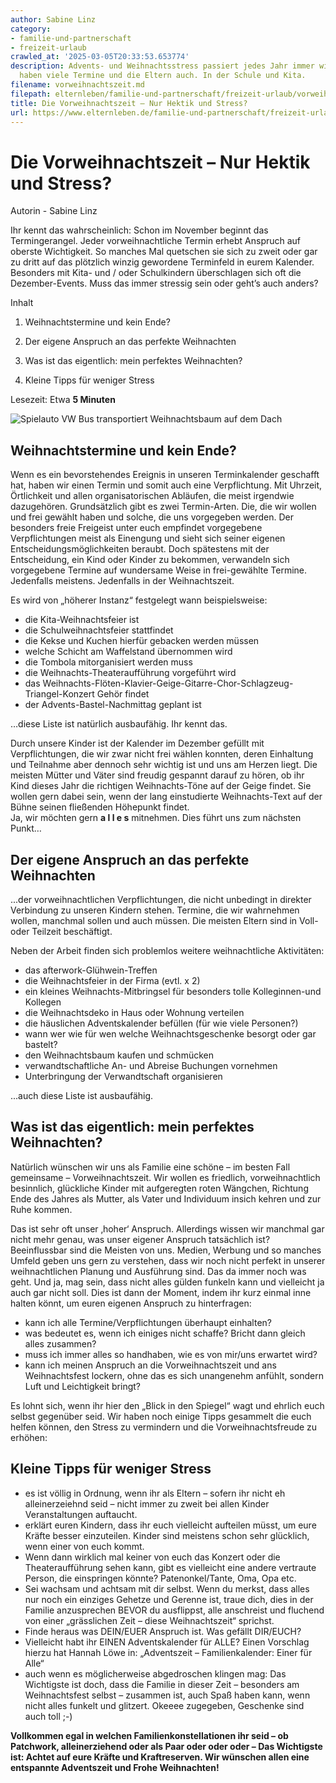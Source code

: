 ```yaml
---
author: Sabine Linz
category:
- familie-und-partnerschaft
- freizeit-urlaub
crawled_at: '2025-03-05T20:33:53.653774'
description: Advents- und Weihnachtsstress passiert jedes Jahr immer wieder. Die Kinder
  haben viele Termine und die Eltern auch. In der Schule und Kita.
filename: vorweihnachtszeit.md
filepath: elternleben/familie-und-partnerschaft/freizeit-urlaub/vorweihnachtszeit.md
title: Die Vorweihnachtszeit – Nur Hektik und Stress?
url: https://www.elternleben.de/familie-und-partnerschaft/freizeit-urlaub/vorweihnachtszeit/
---
```


#  Die Vorweihnachtszeit – Nur Hektik und Stress?

Autorin - Sabine Linz

Ihr kennt das wahrscheinlich: Schon im November beginnt das Termingerangel.
Jeder vorweihnachtliche Termin erhebt Anspruch auf oberste Wichtigkeit. So
manches Mal quetschen sie sich zu zweit oder gar zu dritt auf das plötzlich
winzig gewordene Terminfeld in eurem Kalender. Besonders mit Kita- und / oder
Schulkindern überschlagen sich oft die Dezember-Events. Muss das immer
stressig sein oder geht’s auch anders?

Inhalt

1. Weihnachtstermine und kein Ende?

2. Der eigene Anspruch an das perfekte Weihnachten

3. Was ist das eigentlich: mein perfektes Weihnachten?

4. Kleine Tipps für weniger Stress

Lesezeit: Etwa **5 Minuten**

![Spielauto VW Bus transportiert Weihnachtsbaum auf dem
Dach](/fileadmin/_processed_/7/4/csm_Artikel_Die_Vorweihnachtszeit_Nur_Hektik_und_Stress_Spiegelung_59182428c7.jpg)

##  Weihnachtstermine und kein Ende?

Wenn es ein bevorstehendes Ereignis in unseren Terminkalender geschafft hat,
haben wir einen Termin und somit auch eine Verpflichtung. Mit Uhrzeit,
Örtlichkeit und allen organisatorischen Abläufen, die meist irgendwie
dazugehören. Grundsätzlich gibt es zwei Termin-Arten. Die, die wir wollen und
frei gewählt haben und solche, die uns vorgegeben werden. Der besonders freie
Freigeist unter euch empfindet vorgegebene Verpflichtungen meist als Einengung
und sieht sich seiner eigenen Entscheidungsmöglichkeiten beraubt. Doch
spätestens mit der Entscheidung, ein Kind oder Kinder zu bekommen, verwandeln
sich vorgegebene Termine auf wundersame Weise in frei-gewählte Termine.
Jedenfalls meistens. Jedenfalls in der Weihnachtszeit.  
  
Es wird von „höherer Instanz“ festgelegt wann beispielsweise:

  * die Kita-Weihnachtsfeier ist
  * die Schulweihnachtsfeier stattfindet
  * die Kekse und Kuchen hierfür gebacken werden müssen
  * welche Schicht am Waffelstand übernommen wird
  * die Tombola mitorganisiert werden muss
  * die Weihnachts-Theateraufführung vorgeführt wird
  * das Weihnachts-Flöten-Klavier-Geige-Gitarre-Chor-Schlagzeug-Triangel-Konzert Gehör findet
  * der Advents-Bastel-Nachmittag geplant ist

…diese Liste ist natürlich ausbaufähig. Ihr kennt das.  
  
Durch unsere Kinder ist der Kalender im Dezember gefüllt mit Verpflichtungen,
die wir zwar nicht frei wählen konnten, deren Einhaltung und Teilnahme aber
dennoch sehr wichtig ist und uns am Herzen liegt. Die meisten Mütter und Väter
sind freudig gespannt darauf zu hören, ob ihr Kind dieses Jahr die richtigen
Weihnachts-Töne auf der Geige findet. Sie wollen gern dabei sein, wenn der
lang einstudierte Weihnachts-Text auf der Bühne seinen fließenden Höhepunkt
findet.  
Ja, wir möchten gern **a l l e s** mitnehmen. Dies führt uns zum nächsten
Punkt…

##  Der eigene Anspruch an das perfekte Weihnachten

...der vorweihnachtlichen Verpflichtungen, die nicht unbedingt in direkter
Verbindung zu unseren Kindern stehen. Termine, die wir wahrnehmen wollen,
manchmal sollen und auch müssen. Die meisten Eltern sind in Voll- oder
Teilzeit beschäftigt.  
  
Neben der Arbeit finden sich problemlos weitere weihnachtliche Aktivitäten:

  * das afterwork-Glühwein-Treffen
  * die Weihnachtsfeier in der Firma (evtl. x 2)
  * ein kleines Weihnachts-Mitbringsel für besonders tolle Kolleginnen-und Kollegen
  * die Weihnachtsdeko in Haus oder Wohnung verteilen
  * die häuslichen Adventskalender befüllen (für wie viele Personen?)
  * wann wer wie für wen welche Weihnachtsgeschenke besorgt oder gar bastelt?
  * den Weihnachtsbaum kaufen und schmücken
  * verwandtschaftliche An- und Abreise Buchungen vornehmen
  * Unterbringung der Verwandtschaft organisieren

...auch diese Liste ist ausbaufähig.

##  Was ist das eigentlich: mein perfektes Weihnachten?

Natürlich wünschen wir uns als Familie eine schöne – im besten Fall gemeinsame
– Vorweihnachtszeit. Wir wollen es friedlich, vorweihnachtlich besinnlich,
glückliche Kinder mit aufgeregten roten Wängchen, Richtung Ende des Jahres als
Mutter, als Vater und Individuum insich kehren und zur Ruhe kommen.  
  
Das ist sehr oft unser ‚hoher‘ Anspruch. Allerdings wissen wir manchmal gar
nicht mehr genau, was unser eigener Anspruch tatsächlich ist? Beeinflussbar
sind die Meisten von uns. Medien, Werbung und so manches Umfeld geben uns gern
zu verstehen, dass wir noch nicht perfekt in unserer weihnachtlichen Planung
und Ausführung sind. Das da immer noch was geht. Und ja, mag sein, dass nicht
alles gülden funkeln kann und vielleicht ja auch gar nicht soll. Dies ist dann
der Moment, indem ihr kurz einmal inne halten könnt, um euren eigenen Anspruch
zu hinterfragen:

  * kann ich alle Termine/Verpflichtungen überhaupt einhalten?
  * was bedeutet es, wenn ich einiges nicht schaffe? Bricht dann gleich alles zusammen?
  * muss ich immer alles so handhaben, wie es von mir/uns erwartet wird?
  * kann ich meinen Anspruch an die Vorweihnachtszeit und ans Weihnachtsfest lockern, ohne das es sich unangenehm anfühlt, sondern Luft und Leichtigkeit bringt?

Es lohnt sich, wenn ihr hier den „Blick in den Spiegel“ wagt und ehrlich euch
selbst gegenüber seid. Wir haben noch einige Tipps gesammelt die euch helfen
können, den Stress zu vermindern und die Vorweihnachtsfreude zu erhöhen:

##  Kleine Tipps für weniger Stress

  * es ist völlig in Ordnung, wenn ihr als Eltern – sofern ihr nicht eh alleinerzeiehnd seid – nicht immer zu zweit bei allen Kinder Veranstaltungen auftaucht.
  * erklärt euren Kindern, dass ihr euch vielleicht aufteilen müsst, um eure Kräfte besser einzuteilen. Kinder sind meistens schon sehr glücklich, wenn einer von euch kommt.
  * Wenn dann wirklich mal keiner von euch das Konzert oder die Theateraufführung sehen kann, gibt es vielleicht eine andere vertraute Person, die einspringen könnte? Patenonkel/Tante, Oma, Opa etc.
  * Sei wachsam und achtsam mit dir selbst. Wenn du merkst, dass alles nur noch ein einziges Gehetze und Gerenne ist, traue dich, dies in der Familie anzusprechen BEVOR du ausflippst, alle anschreist und fluchend von einer „grässlichen Zeit – diese Weihnachtszeit“ sprichst.
  * Finde heraus was DEIN/EUER Anspruch ist. Was gefällt DIR/EUCH?
  * Vielleicht habt ihr EINEN Adventskalender für ALLE? Einen Vorschlag hierzu hat Hannah Löwe in: „Adventszeit – Familienkalender: Einer für Alle“
  * auch wenn es möglicherweise abgedroschen klingen mag: Das Wichtigste ist doch, dass die Familie in dieser Zeit – besonders am Weihnachtsfest selbst – zusammen ist, auch Spaß haben kann, wenn nicht alles funkelt und glitzert. Okeeee zugegeben, Geschenke sind auch toll ;-)

**Vollkommen egal in welchen Familienkonstellationen ihr seid – ob Patchwork,
alleinerziehend oder als Paar oder oder oder – Das Wichtigste ist: Achtet auf
eure Kräfte und Kraftreserven. Wir wünschen allen eine entspannte Adventszeit
und Frohe Weihnachten!**

